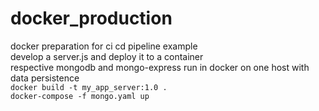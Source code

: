 # docker_production
docker preparation for ci cd pipeline example <br/>
develop a server.js and deploy it to a container <br/>
respective mongodb and mongo-express run in docker on one host with data persistence <br/>
``docker build -t my_app_server:1.0 . ``<br/>
``docker-compose -f mongo.yaml up``
